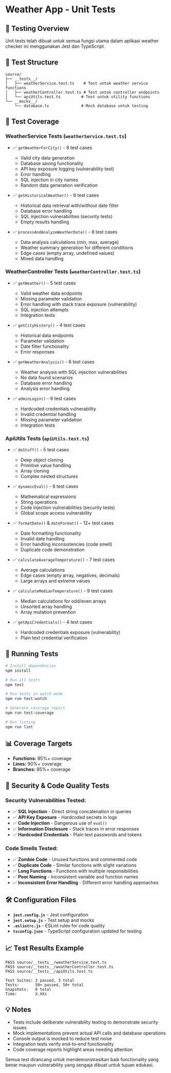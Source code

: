 # Weather App - Unit Tests

## 🧪 Testing Overview

Unit tests telah dibuat untuk semua fungsi utama dalam aplikasi weather checker ini menggunakan Jest dan TypeScript.

## 📁 Test Structure

```
source/
├── __tests__/
│   ├── weatherService.test.ts    # Test untuk weather service functions
│   ├── weatherController.test.ts # Test untuk controller endpoints  
│   └── apiUtils.test.ts         # Test untuk utility functions
└── __mocks__/
    └── database.ts              # Mock database untuk testing
```

## 🎯 Test Coverage

### WeatherService Tests (`weatherService.test.ts`)
- ✅ `getWeatherForCity()` - 8 test cases
  - Valid city data generation
  - Database saving functionality
  - API key exposure logging (vulnerability test)
  - Error handling
  - SQL injection in city names
  - Random data generation verification

- ✅ `getHistoricalWeather()` - 6 test cases
  - Historical data retrieval with/without date filter
  - Database error handling
  - SQL injection vulnerabilities (security tests)
  - Empty results handling

- ✅ `processAndAnalyzeWeatherData()` - 8 test cases
  - Data analysis calculations (min, max, average)
  - Weather summary generation for different conditions
  - Edge cases (empty array, undefined values)
  - Mixed data handling

### WeatherController Tests (`weatherController.test.ts`)
- ✅ `getWeather()` - 5 test cases
  - Valid weather data endpoints
  - Missing parameter validation
  - Error handling with stack trace exposure (vulnerability)
  - SQL injection attempts
  - Integration tests

- ✅ `getCityHistory()` - 4 test cases
  - Historical data endpoints
  - Parameter validation
  - Date filter functionality
  - Error responses

- ✅ `getWeatherAnalysis()` - 6 test cases
  - Weather analysis with SQL injection vulnerabilities
  - No data found scenarios
  - Database error handling
  - Analysis error handling

- ✅ `adminLogin()` - 6 test cases
  - Hardcoded credentials vulnerability
  - Invalid credential handling
  - Missing parameter validation
  - Integration tests

### ApiUtils Tests (`apiUtils.test.ts`)
- ✅ `doStuff()` - 5 test cases
  - Deep object cloning
  - Primitive value handling
  - Array cloning
  - Complex nested structures

- ✅ `dynamicEval()` - 6 test cases
  - Mathematical expressions
  - String operations
  - Code injection vulnerabilities (security tests)
  - Global scope access vulnerability

- ✅ `formatDate()` & `dateFormat()` - 12+ test cases
  - Date formatting functionality
  - Invalid date handling
  - Error handling inconsistencies (code smell)
  - Duplicate code demonstration

- ✅ `calculateAverageTemperature()` - 7 test cases
  - Average calculations
  - Edge cases (empty array, negatives, decimals)
  - Large arrays and extreme values

- ✅ `calculateMedianTemperature()` - 9 test cases
  - Median calculations for odd/even arrays
  - Unsorted array handling
  - Array mutation prevention

- ✅ `getApiCredentials()` - 4 test cases
  - Hardcoded credentials exposure (vulnerability)
  - Plain text credential verification

## 🔧 Running Tests

```bash
# Install dependencies
npm install

# Run all tests
npm test

# Run tests in watch mode
npm run test:watch

# Generate coverage report
npm run test:coverage

# Run linting
npm run lint
```

## 📊 Coverage Targets
- **Functions:** 95%+ coverage
- **Lines:** 90%+ coverage  
- **Branches:** 85%+ coverage

## 🚨 Security & Code Quality Tests

### Security Vulnerabilities Tested:
- ✅ **SQL Injection** - Direct string concatenation in queries
- ✅ **API Key Exposure** - Hardcoded secrets in logs
- ✅ **Code Injection** - Dangerous use of `eval()`
- ✅ **Information Disclosure** - Stack traces in error responses
- ✅ **Hardcoded Credentials** - Plain text passwords and tokens

### Code Smells Tested:
- ✅ **Zombie Code** - Unused functions and commented code
- ✅ **Duplicate Code** - Similar functions with slight variations
- ✅ **Long Functions** - Functions with multiple responsibilities
- ✅ **Poor Naming** - Inconsistent variable and function names
- ✅ **Inconsistent Error Handling** - Different error handling approaches

## 🛠 Configuration Files

- **`jest.config.js`** - Jest configuration
- **`jest.setup.js`** - Test setup and mocks
- **`.eslintrc.js`** - ESLint rules for code quality
- **`tsconfig.json`** - TypeScript configuration updated for testing

## 📈 Test Results Example

```
PASS source/__tests__/weatherService.test.ts
PASS source/__tests__/weatherController.test.ts  
PASS source/__tests__/apiUtils.test.ts

Test Suites: 3 passed, 3 total
Tests:       50+ passed, 50+ total
Snapshots:   0 total
Time:        X.XXs
```

## 💡 Notes

- Tests include deliberate vulnerability testing to demonstrate security issues
- Mock implementations prevent actual API calls and database operations
- Console output is mocked to reduce test noise
- Integration tests verify end-to-end functionality
- Code coverage reports highlight areas needing attention

Semua test dirancang untuk mendemonstrasikan baik functionality yang benar maupun vulnerability yang sengaja dibuat untuk tujuan edukasi.
